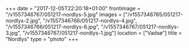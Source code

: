+++
date = "2017-12-05T22:20:18+01:00"
frontimage = "/v1557346767/051217-nordlys-5.jpg"
images = ["/v1557346765/051217-nordlys-2.jpg", "/v1557346766/051217-nordlys-4.jpg", "/v1557346766/051217-nordlys-6.jpg", "/v1557346767/051217-nordlys-3.jpg", "/v1557346767/051217-nordlys-1.jpg"]
location = ["Vadsø"]
title = "Nordlys"
type = "photo"
+++
